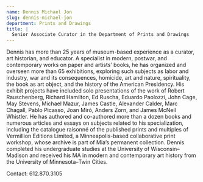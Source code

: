 ```yaml
---
name: Dennis Michael Jon
slug: dennis-michael-jon
department: Prints and Drawings
title: |
  Senior Associate Curator in the Department of Prints and Drawings
---
```


Dennis has more than 25 years of museum-based experience as a curator, art historian, and educator. A specialist in modern, postwar, and contemporary works on paper and artists’ books, he has organized and overseen more than 65 exhibitions, exploring such subjects as labor and industry, war and its consequences, homicide, art and nature, spirituality, the book as art object, and the history of the American Presidency. His exhibit projects have included solo presentations of the work of Robert Rauschenberg, Richard Hamilton, Ed Ruscha, Eduardo Paolozzi, John Cage, May Stevens, Michael Mazur, James Castle, Alexander Calder, Marc Chagall, Pablo Picasso, Joan Mirό, Anders Zorn, and James McNeil Whistler. He has authored and co-authored more than a dozen books and numerous articles and essays on subjects related to his specialization, including the catalogue raisonné of the published prints and multiples of Vermillion Editions Limited, a Minneapolis-based collaborative print workshop, whose archive is part of Mia’s permanent collection. Dennis completed his undergraduate studies at the University of Wisconsin–Madison and received his MA in modern and contemporary art history from the University of Minnesota–Twin Cities.

Contact: 612.870.3105
